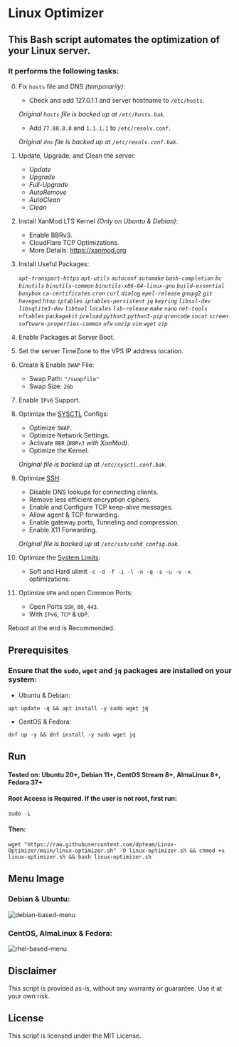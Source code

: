 # Linux Optimizer

## This Bash script automates the optimization of your Linux server.
### It performs the following tasks:
       
0. Fix `hosts` file and DNS _(temporarily)_:
    - Check and add 127.0.1.1 and server hostname to `/etc/hosts`.
    
    *Original `hosts` file is backed up at `/etc/hosts.bak`.*
    - Add `77.88.8.8` and `1.1.1.1` to `/etc/resolv.conf`.
    
    *Original `dns` file is backed up at `/etc/resolv.conf.bak`.*


1. Update, Upgrade, and Clean the server:
    - _Update_
    - _Upgrade_
    - _Full-Upgrade_
    - _AutoRemove_
    - _AutoClean_
    - _Clean_


2. Install XanMod LTS Kernel _(Only on Ubuntu & Debian)_:
    - Enable BBRv3.
    - CloudFlare TCP Optimizations.
    - More Details: https://xanmod.org


3. Install Useful Packages:

    _`apt-transport-https`_ _`apt-utils`_ _`autoconf`_ _`automake`_ _`bash-completion`_ _`bc`_ _`binutils`_ _`binutils-common`_ _`binutils-x86-64-linux-gnu`_ _`build-essential`_ _`busybox`_ _`ca-certificates`_ _`cron`_ _`curl`_ _`dialog`_ _`epel-release`_ _`gnupg2`_ _`git`_ _`haveged`_ _`htop`_ _`iptables`_ _`iptables-persistent`_ _`jq`_ _`keyring`_ _`libssl-dev`_ _`libsqlite3-dev`_ _`libtool`_ _`locales`_ _`lsb-release`_ _`make`_ _`nano`_ _`net-tools`_ _`nftables`_ _`packagekit`_ _`preload`_ _`python3`_ _`python3-pip`_ _`qrencode`_ _`socat`_ _`screen`_ _`software-properties-common`_ _`ufw`_ _`unzip`_ _`vim`_ _`wget`_ _`zip`_


4. Enable Packages at Server Boot.

    
5. Set the server TimeZone to the VPS IP address location.

 
6. Create & Enable `SWAP` File:
    - Swap Path: `"/swapfile"`
    - Swap Size: `2Gb`


7. Enable `IPv6` Support.


8. Optimize the [SYSCTL](https://github.com/dpteam/Linux-Optimizer/blob/main/files/sysctl.conf) Configs:
    - Optimize `SWAP`.
    - Optimize Network Settings.
    - Activate `BBR` _(`BBRv3` with XanMod)_.
    - Optimize the Kernel.

    *Original file is backed up at `/etc/sysctl.conf.bak`.*

    
9. Optimize [SSH](https://github.com/dpteam/Linux-Optimizer/blob/main/files/sshd_config):
    - Disable DNS lookups for connecting clients.
    - Remove less efficient encryption ciphers.
    - Enable and Configure TCP keep-alive messages.
    - Allow agent & TCP forwarding.
    - Enable gateway ports, Tunneling and compression.
    - Enable X11 Forwarding.

    *Original file is backed up at `/etc/ssh/sshd_config.bak`.*
   

10. Optimize the [System Limits](https://github.com/dpteam/Linux-Optimizer/blob/main/files/profile):
    - Soft and Hard ulimit `-c -d -f -i -l -n -q -s -u -v -x` optimizations.
    
    
11. Optimize `UFW` and open Common Ports:
    - Open Ports `SSH`, `80`, `443`.
    - With `IPv6`, `TCP` & `UDP`.

    
Reboot at the end is Recommended.


## Prerequisites

### Ensure that the `sudo`, `wget` and `jq` packages are installed on your system:

- Ubuntu & Debian:
```
apt update -q && apt install -y sudo wget jq
```
- CentOS & Fedora:
```
dnf up -y && dnf install -y sudo wget jq
```


## Run
#### **Tested on:** Ubuntu 20+, Debian 11+, CentOS Stream 8+, AlmaLinux 8+, Fedora 37+

#### Root Access is Required. If the user is not root, first run:
```
sudo -i
```
#### Then:
```
wget "https://raw.githubusercontent.com/dpteam/Linux-Optimizer/main/linux-optimizer.sh" -O linux-optimizer.sh && chmod +x linux-optimizer.sh && bash linux-optimizer.sh 
```


## Menu Image
### Debian & Ubuntu:
![debian-based-menu](https://github.com/hawshemi/Linux-Optimizer/assets/16742123/3604470e-48ed-403d-a753-143dc934f6fd)

### CentOS, AlmaLinux & Fedora:
![rhel-based-menu](https://github.com/hawshemi/Linux-Optimizer/assets/16742123/07099e64-3864-425f-83e2-cda1e57d5b62)



## Disclaimer
This script is provided as-is, without any warranty or guarantee. Use it at your own risk.


## License
This script is licensed under the MIT License.

